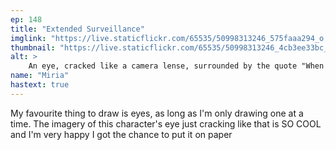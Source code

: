 ```yaml
---
ep: 148
title: "Extended Surveillance"
imglink: "https://live.staticflickr.com/65535/50998313246_575faaa294_o.jpg"
thumbnail: "https://live.staticflickr.com/65535/50998313246_4cb3ee33bc_q.jpg"
alt: >
    An eye, cracked like a camera lense, surrounded by the quote "When I caught a glimpse there was a crack right down the centre of his eye"
name: "Miria"
hastext: true
---
```

My favourite thing to draw is eyes, as long as I'm only drawing one at a time. The imagery of this character's eye just cracking like that is SO COOL and I'm very happy I got the chance to put it on paper